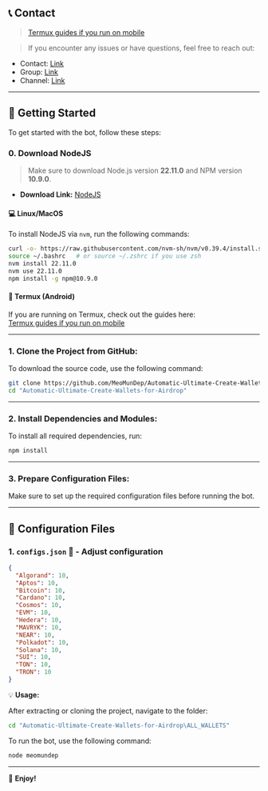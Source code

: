 ## 📞 Contact

> [Termux guides if you run on mobile](https://github.com/MeoMunDep/Guides-for-using-my-script-on-termux)

> If you encounter any issues or have questions, feel free to reach out:

- Contact: [Link](t.me/MeoMunDep)  
- Group: [Link](t.me/KeoAirDropFreeNe)  
- Channel: [Link](t.me/KeoAirDropFreeNee)  

---

## 🚀 Getting Started

To get started with the bot, follow these steps:

### 0. **Download NodeJS**

> Make sure to download Node.js version **22.11.0** and NPM version **10.9.0**.

- **Download Link:** [NodeJS](https://t.me/KeoAirDropFreeNe/257/1462)  

#### 💻 **Linux/MacOS**

To install NodeJS via `nvm`, run the following commands:

```bash
curl -o- https://raw.githubusercontent.com/nvm-sh/nvm/v0.39.4/install.sh | bash
source ~/.bashrc   # or source ~/.zshrc if you use zsh
nvm install 22.11.0
nvm use 22.11.0
npm install -g npm@10.9.0
```

#### 📱 **Termux (Android)**

If you are running on Termux, check out the guides here:  
[Termux guides if you run on mobile](https://github.com/MeoMunDep/Guides-for-using-my-script-on-termux)  

---

### 1. **Clone the Project from GitHub:**

To download the source code, use the following command:

```bash
git clone https://github.com/MeoMunDep/Automatic-Ultimate-Create-Wallets-for-Airdrop.git
cd "Automatic-Ultimate-Create-Wallets-for-Airdrop"
```

---

### 2. **Install Dependencies and Modules:**

To install all required dependencies, run:

```bash
npm install
```

---

### 3. **Prepare Configuration Files:**

Make sure to set up the required configuration files before running the bot.

---

## 📁 Configuration Files

### 1. `configs.json` 📜 - Adjust configuration

```json
{
  "Algorand": 10,
  "Aptos": 10,
  "Bitcoin": 10,
  "Cardano": 10,
  "Cosmos": 10,
  "EVM": 10,
  "Hedera": 10,
  "MAVRYK": 10,
  "NEAR": 10,
  "Polkadot": 10,
  "Solana": 10,
  "SUI": 10,
  "TON": 10,
  "TRON": 10
}
```

💡 **Usage:**

After extracting or cloning the project, navigate to the folder:

```bash
cd "Automatic-Ultimate-Create-Wallets-for-Airdrop\ALL_WALLETS"
```

To run the bot, use the following command:

```bash
node meomundep
```

---

🎇 **Enjoy!**
